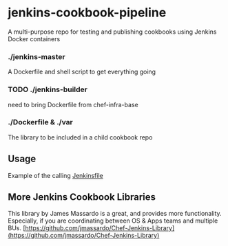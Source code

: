 # jenkins-cookbook-pipeline

A multi-purpose repo for testing and publishing cookbooks using Jenkins Docker containers

### ./jenkins-master

A Dockerfile and shell script to get everything going

### TODO ./jenkins-builder

need to bring Dockerfile from chef-infra-base

### ./Dockerfile & ./var

The library to be included in a child cookbook repo


## Usage

Example of the calling [Jenkinsfile](https://github.com/mtyler/chef-infra-base/blob/master/Jenkinsfile)

## More Jenkins Cookbook Libraries
This library by James Massardo is a great, and provides more functionality.  Especially, if you are coordinating between OS & Apps teams and multiple BUs.
[https://github.com/jmassardo/Chef-Jenkins-Library](https://github.com/jmassardo/Chef-Jenkins-Library)
